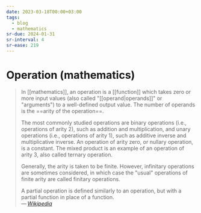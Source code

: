 ```yaml
---
date: 2023-03-18T00:00+03:00
tags:
  - blog
  - mathematics
sr-due: 2024-01-31
sr-interval: 4
sr-ease: 219
---
```


# Operation (mathematics)

> In [[mathematics]], an operation is a [[function]] which takes zero or more
> input values (also called "[[operand|operands]]" or "arguments") to a
> well-defined output value. The number of operands is the ==arity of the
> operation==.
>
> The most commonly studied operations are binary operations (i.e., operations
> of arity 2), such as addition and multiplication, and unary operations (i.e.,
> operations of arity 1), such as additive inverse and multiplicative inverse.
> An operation of arity zero, or nullary operation, is a constant. The mixed
> product is an example of an operation of arity 3, also called ternary
> operation.
>
> Generally, the arity is taken to be finite. However, infinitary operations are
> sometimes considered, in which case the "usual" operations of finite arity are
> called finitary operations.
>
> A partial operation is defined similarly to an operation, but with a partial
> function in place of a function.\
> — <cite>[Wikipedia](https://en.wikipedia.org/wiki/Operation_\(mathematics\))</cite>
